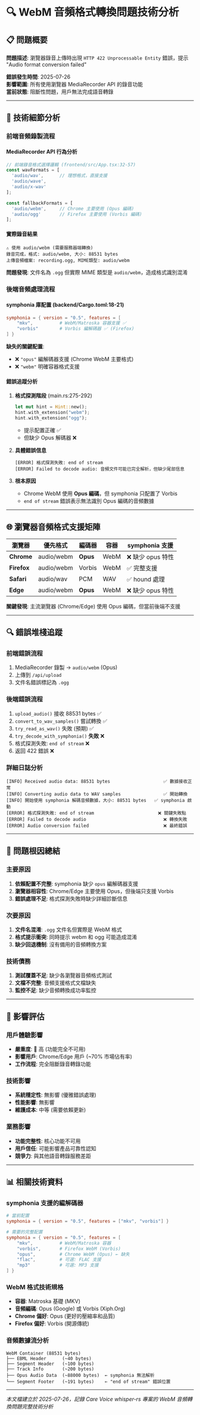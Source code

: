 # 🔍 WebM 音頻格式轉換問題技術分析

## 📋 問題概要

**問題描述**: 瀏覽器錄音上傳時出現 `HTTP 422 Unprocessable Entity` 錯誤，提示 "Audio format conversion failed"

**錯誤發生時間**: 2025-07-26  
**影響範圍**: 所有使用瀏覽器 MediaRecorder API 的錄音功能  
**當前狀態**: 阻斷性問題，用戶無法完成語音轉錄

---

## 🔬 技術細節分析

### 前端音頻錄製流程

#### MediaRecorder API 行為分析
```typescript
// 前端錄音格式選擇邏輯 (frontend/src/App.tsx:32-57)
const wavFormats = [
  'audio/wav',      // 理想格式，直接支援
  'audio/wave', 
  'audio/x-wav'
];

const fallbackFormats = [
  'audio/webm',     // Chrome 主要使用 (Opus 編碼)
  'audio/ogg'       // Firefox 主要使用 (Vorbis 編碼)
];
```

#### 實際錄音結果
```
⚠️ 使用 audio/webm (需要服務器端轉換)
錄音完成，格式: audio/webm, 大小: 88531 bytes
上傳音頻檔案: recording.ogg, MIME類型: audio/webm
```

**問題發現**: 文件名為 `.ogg` 但實際 MIME 類型是 `audio/webm`，造成格式識別混淆

### 後端音頻處理流程

#### symphonia 庫配置 (backend/Cargo.toml:18-21)
```toml
symphonia = { version = "0.5", features = [
    "mkv",          # WebM/Matroska 容器支援 ✅
    "vorbis"        # Vorbis 編解碼器 ✅ (Firefox)
] }
```

**缺失的關鍵配置**:
- ❌ `"opus"` 編解碼器支援 (Chrome WebM 主要格式)
- ❌ `"webm"` 明確容器格式支援

#### 錯誤追蹤分析

1. **格式探測階段** (main.rs:275-292)
   ```rust
   let mut hint = Hint::new();
   hint.with_extension("webm");
   hint.with_extension("ogg");
   ```
   - 提示配置正確 ✅
   - 但缺少 Opus 解碼器 ❌

2. **具體錯誤信息**
   ```
   [ERROR] 格式探測失敗: end of stream
   [ERROR] Failed to decode audio: 音頻文件可能已完全解析，但缺少尾部信息
   ```

3. **根本原因**
   - Chrome WebM 使用 **Opus 編碼**，但 symphonia 只配置了 Vorbis
   - `end of stream` 錯誤表示無法識別 Opus 編碼的音頻數據

---

## 🌐 瀏覽器音頻格式支援矩陣

| 瀏覽器 | 優先格式 | 編碼器 | 容器 | symphonia 支援 |
|--------|----------|--------|------|----------------|
| **Chrome** | audio/webm | **Opus** | WebM | ❌ 缺少 opus 特性 |
| **Firefox** | audio/webm | Vorbis | WebM | ✅ 完整支援 |
| **Safari** | audio/wav | PCM | WAV | ✅ hound 處理 |
| **Edge** | audio/webm | **Opus** | WebM | ❌ 缺少 opus 特性 |

**關鍵發現**: 主流瀏覽器 (Chrome/Edge) 使用 Opus 編碼，但當前後端不支援

---

## 🔍 錯誤堆棧追蹤

### 前端錯誤流程
1. MediaRecorder 錄製 → `audio/webm` (Opus)
2. 上傳到 `/api/upload` 
3. 文件名錯誤標記為 `.ogg`

### 後端錯誤流程
1. `upload_audio()` 接收 88531 bytes ✅
2. `convert_to_wav_samples()` 嘗試轉換 ✅
3. `try_read_as_wav()` 失敗 (預期) ✅
4. `try_decode_with_symphonia()` **失敗** ❌
5. 格式探測失敗: `end of stream` ❌
6. 返回 422 錯誤 ❌

### 詳細日誌分析
```
[INFO] Received audio data: 88531 bytes                    ✅ 數據接收正常
[INFO] Converting audio data to WAV samples                ✅ 開始轉換
[INFO] 開始使用 symphonia 解碼音頻數據，大小: 88531 bytes   ✅ symphonia 啟動
[ERROR] 格式探測失敗: end of stream                        ❌ 關鍵失敗點
[ERROR] Failed to decode audio                             ❌ 轉換失敗
[ERROR] Audio conversion failed                            ❌ 最終錯誤
```

---

## 🎯 問題根因總結

### 主要原因
1. **依賴配置不完整**: symphonia 缺少 `opus` 編解碼器支援
2. **瀏覽器相容性**: Chrome/Edge 主要使用 Opus，但後端只支援 Vorbis
3. **錯誤處理不足**: 格式探測失敗時缺少詳細診斷信息

### 次要原因
1. **文件名混淆**: `.ogg` 文件名但實際是 WebM 格式
2. **格式提示衝突**: 同時提示 webm 和 ogg 可能造成混淆
3. **缺少回退機制**: 沒有備用的音頻轉換方案

### 技術債務
1. **測試覆蓋不足**: 缺少各瀏覽器音頻格式測試
2. **文檔不完整**: 音頻支援格式文檔缺失
3. **監控不足**: 缺少音頻轉換成功率監控

---

## 🚨 影響評估

### 用戶體驗影響
- **嚴重度**: 🔴 高 (功能完全不可用)
- **影響用戶**: Chrome/Edge 用戶 (~70% 市場佔有率)
- **工作流程**: 完全阻斷錄音轉錄功能

### 技術影響
- **系統穩定性**: 無影響 (優雅錯誤處理)
- **性能影響**: 無影響
- **維護成本**: 中等 (需要依賴更新)

### 業務影響
- **功能完整性**: 核心功能不可用
- **用戶信任**: 可能影響產品可靠性認知
- **競爭力**: 與其他語音轉錄服務差距

---

## 📊 相關技術資料

### symphonia 支援的編解碼器
```toml
# 當前配置
symphonia = { version = "0.5", features = ["mkv", "vorbis"] }

# 需要的完整配置
symphonia = { version = "0.5", features = [
    "mkv",          # WebM/Matroska 容器
    "vorbis",       # Firefox WebM (Vorbis)
    "opus",         # Chrome WebM (Opus) ← 缺失
    "flac",         # 可選: FLAC 支援
    "mp3"           # 可選: MP3 支援
] }
```

### WebM 格式技術規格
- **容器**: Matroska 基礎 (MKV)
- **音頻編碼**: Opus (Google) 或 Vorbis (Xiph.Org)
- **Chrome 偏好**: Opus (更好的壓縮率和品質)
- **Firefox 偏好**: Vorbis (開源傳統)

### 音頻數據流分析
```
WebM Container (88531 bytes)
├── EBML Header      (~40 bytes)
├── Segment Header   (~100 bytes)
├── Track Info       (~200 bytes)
├── Opus Audio Data  (~88000 bytes)  ← symphonia 無法解析
└── Segment Footer   (~191 bytes)    ← "end of stream" 錯誤位置
```

---

*本文檔建立於 2025-07-26，記錄 Care Voice whisper-rs 專案的 WebM 音頻轉換問題完整技術分析*